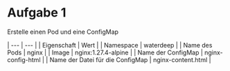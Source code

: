 # Aufgabe 1

Erstelle einen Pod und eine ConfigMap

| --- | --- |
| Eigenschaft | Wert |
| Namespace | waterdeep |
| Name des Pods | nginx |
| Image | nginx:1.27.4-alpine |
| Name der ConfigMap | nginx-config-html |
| Name der Datei für die ConfigMap | nginx-content.html |
